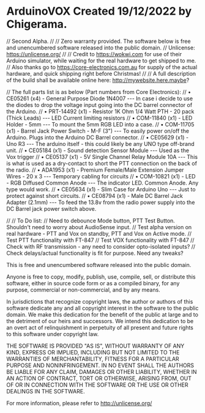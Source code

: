 # ArduinoVOX Created 19/12/2022 by Chigerama.

// Second Alpha.
//
// Zero warranty provided. The software below is free and unencumbered software released into the public domain.
// Unlicense: https://unlicense.org/
//
// Credit to https://wokwi.com for use of their Arduino simulator, while waiting for the real hardware to get shipped to me.
// Also thanks go to https://core-electronics.com.au for supply of the actual hardware, and quick shipping right before Christmas!
//
// A full description of the build shall be available online here: http://mywebsite.here.maybe?

// The full parts list is as below (Part numbers from Core Electronics):
// •	CE05261 (x4) - General Purpose Diode 1N4007 --- In case i decide to use the diodes to drop the voltage input going into the DC barrel connector of the Arduino.
// •	PRT-14492 (x1) - Resistor 1K Ohm 1/4 Watt PTH - 20 pack (Thick Leads) --- LED Current limiting resistors
// •	COM-11840 (x1) - LED Holder - 5mm --- To mount the 5mm RGB LED into a case.
// •	COM-11705 (x1) - Barrel Jack Power Switch - M-F (3") --- To easily power on/off the Arduino. Plugs into the Arduino DC Barrel connector.
// •	CE05629 (x1) - Uno R3 --- The arduino itself - this could likely be any UNO type off-brand unit.
// •	CE05184 (x1) - Sound detection Sensor Module --- Used as the Vox trigger
// •	CE05137 (x1) - 5V Single Channel Relay Module 10A --- This is what is used as a dry-contact to short the PTT connection on the back of the radio.
// •	ADA1953 (x1) - Premium Female/Male Extension Jumper Wires - 20 x 3 --- Temporary cabling for circuits
// •	COM-10821 (x1) - LED - RGB Diffused Common Anode --- The indicator LED. Common Anode. Any type would work.
// •	CE05634 (x1) - Slim Case for Arduino Uno --- Just to protect against short circuits.
// •	CE08794 (x1) - Male DC Barrel Jack Adapter (2.1mm) --- To feed the 13.8v from the radio power supply into the DC Barrel jack power switch above.

//
// To Do list:
//  Need to debounce Mode button, PTT Test Button. Shouldn't need to worry about AudioSense input.
//  Test alpha version on real hardware - PTT and Vox on standby, PTT and Vox on Active mode.
//  Test PTT functionality with FT-847
//  Test VOX functionality with FT-847
//  Check with RF transmission - any need to consider opto-isolated inputs?
//  Check delays/actual functionality is fit for purpose. Need any tweaks?






This is free and unencumbered software released into the public domain.

Anyone is free to copy, modify, publish, use, compile, sell, or
distribute this software, either in source code form or as a compiled
binary, for any purpose, commercial or non-commercial, and by any
means.

In jurisdictions that recognize copyright laws, the author or authors
of this software dedicate any and all copyright interest in the
software to the public domain. We make this dedication for the benefit
of the public at large and to the detriment of our heirs and
successors. We intend this dedication to be an overt act of
relinquishment in perpetuity of all present and future rights to this
software under copyright law.

THE SOFTWARE IS PROVIDED "AS IS", WITHOUT WARRANTY OF ANY KIND,
EXPRESS OR IMPLIED, INCLUDING BUT NOT LIMITED TO THE WARRANTIES OF
MERCHANTABILITY, FITNESS FOR A PARTICULAR PURPOSE AND NONINFRINGEMENT.
IN NO EVENT SHALL THE AUTHORS BE LIABLE FOR ANY CLAIM, DAMAGES OR
OTHER LIABILITY, WHETHER IN AN ACTION OF CONTRACT, TORT OR OTHERWISE,
ARISING FROM, OUT OF OR IN CONNECTION WITH THE SOFTWARE OR THE USE OR
OTHER DEALINGS IN THE SOFTWARE.

For more information, please refer to <http://unlicense.org/>
